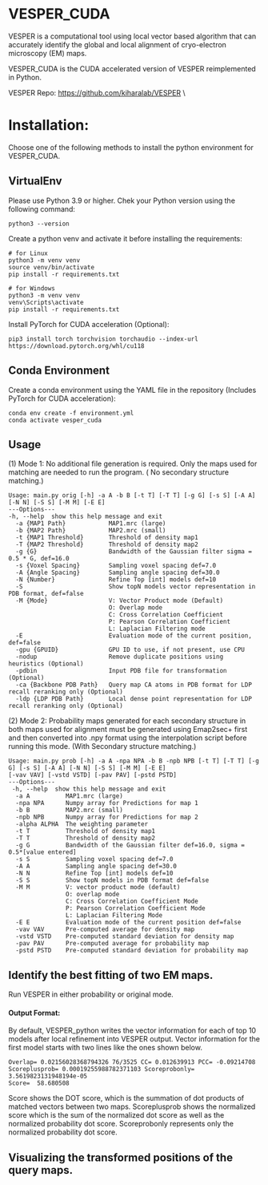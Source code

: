 # VESPER_CUDA

VESPER is a computational tool using local vector based algorithm that can accurately identify the global and local
alignment of cryo-electron microscopy (EM) maps.

VESPER_CUDA is the CUDA accelerated version of VESPER reimplemented in Python.

VESPER Repo: https://github.com/kiharalab/VESPER \
<!-- Data: https://drive.google.com/drive/folders/1os3i7YmlMew3dmfovlzRU4WVuJ7nKzPX?usp=sharing -->

# Installation:

Choose one of the following methods to install the python environment for VESPER_CUDA.

## VirtualEnv

Please use Python 3.9 or higher. Chek your Python version using the following command:

```
python3 --version
```

Create a python venv and activate it before installing the requirements:

```
# for Linux
python3 -m venv venv
source venv/bin/activate
pip install -r requirements.txt
```

```
# for Windows
python3 -m venv venv
venv\Scripts\activate
pip install -r requirements.txt
```

Install PyTorch for CUDA acceleration (Optional):

```
pip3 install torch torchvision torchaudio --index-url https://download.pytorch.org/whl/cu118
```

## Conda Environment

Create a conda environment using the YAML file in the repository (Includes PyTorch for CUDA acceleration):

```
conda env create -f environment.yml
conda activate vesper_cuda
```

<!-- # VESPER_Python protocol

VESPER_Python uses vector based algorithm same as the previous version and along with that it also uses secondary structure mapping in deciding the best superimposition between two maps.

The secondary structure mapping is done with the help of Emap2sec+. Emap2sec+ gives the probability of the secondary structure of each voxel of the input mrc map.

These probabilities are used to make probability mrc maps which contain the probabilities of each structure. -->


<!-- # Probability Map Generation Pipeline
Using secondary structure matching requires probability predictions generated by Emap2sec+ at each voxel. To generate the two probability map files required, follow the process below:
1. Run Emap2sec+ modes 5 and 6 to generate a .npy file.
2. Run the interpolation script using the following command. The interpolation script has two modes: insert and graph </br>
a. insert: only interpolates the map given. </br>
```
Usage: interpolation.py insert [-h] -f F -s S
---Options---
-h, --help  show this help message and exit
  -f F        Map array (.npy)
  -s S        Name for new map to be saved (string)
```
b. graph: interpolates the given map and saves each secondary structure prediction map individually.
```
Usage: interpolation.py graph [-h] -f F -s S -m M
---Options---
-h, --help  show this help message and exit
  -f F        Map array (.npy)
  -s S        Name for individual maps (string)
  -m M        Name of density map file. NOTE: VOXEL SPACIING MUST BE 1. (.mrc)
```
 -->

## Usage

(1) Mode 1: No additional file generation is required. Only the maps used for matching are needed to run the program. (
No secondary structure matching.)

```
Usage: main.py orig [-h] -a A -b B [-t T] [-T T] [-g G] [-s S] [-A A] [-N N] [-S S] [-M M] [-E E]
---Options---
-h, --help  show this help message and exit
  -a {MAP1 Path}            MAP1.mrc (large)
  -b {MAP2 Path}            MAP2.mrc (small)
  -t {MAP1 Threshold}       Threshold of density map1
  -T {MAP2 Threshold}       Threshold of density map2
  -g {G}                    Bandwidth of the Gaussian filter sigma = 0.5 * G, def=16.0
  -s {Voxel Spacing}        Sampling voxel spacing def=7.0
  -A {Angle Spacing}        Sampling angle spacing def=30.0
  -N {Number}               Refine Top [int] models def=10
  -S                        Show topN models vector representation in PDB format, def=false
  -M {Mode}                 V: Vector Product mode (Default)
                            O: Overlap mode
                            C: Cross Correlation Coefficient
                            P: Pearson Correlation Coefficient
                            L: Laplacian Filtering mode
  -E                        Evaluation mode of the current position, def=false
  -gpu {GPUID}              GPU ID to use, if not present, use CPU
  -nodup                    Remove duplicate positions using heuristics (Optional)
  -pdbin                    Input PDB file for transformation (Optional)
  -ca {Backbone PDB Path}   Query map CA atoms in PDB format for LDP recall reranking only (Optional)
  -ldp {LDP PDB Path}       Local dense point representation for LDP recall reranking only (Optional)
```

(2) Mode 2: Probability maps generated for each secondary structure in both maps used for alignment must be generated
using Emap2sec+ first and then converted into .npy format using the interpolation script before running this mode. (With
Secondary structure matching.)

```
Usage: main.py prob [-h] -a A -npa NPA -b B -npb NPB [-t T] [-T T] [-g G] [-s S] [-A A] [-N N] [-S S] [-M M] [-E E]
[-vav VAV] [-vstd VSTD] [-pav PAV] [-pstd PSTD]
---Options---
 -h, --help  show this help message and exit
  -a A          MAP1.mrc (large)
  -npa NPA      Numpy array for Predictions for map 1
  -b B          MAP2.mrc (small)
  -npb NPB      Numpy array for Predictions for map 2
  -alpha ALPHA  The weighting parameter
  -t T          Threshold of density map1
  -T T          Threshold of density map2
  -g G          Bandwidth of the Gaussian filter def=16.0, sigma = 0.5*[value entered]
  -s S          Sampling voxel spacing def=7.0
  -A A          Sampling angle spacing def=30.0
  -N N          Refine Top [int] models def=10
  -S S          Show topN models in PDB format def=false
  -M M          V: vector product mode (default)
                O: overlap mode
                C: Cross Correlation Coefficient Mode
                P: Pearson Correlation Coefficient Mode
                L: Laplacian Filtering Mode
  -E E          Evaluation mode of the current position def=false
  -vav VAV      Pre-computed average for density map
  -vstd VSTD    Pre-computed standard deviation for density map
  -pav PAV      Pre-computed average for probability map
  -pstd PSTD    Pre-computed standard deviation for probability map
```

## Identify the best fitting of two EM maps.

Run VESPER in either probability or original mode.

#### Output Format:

By default, VESPER_python writes the vector information for each of top 10 models after local refinement into VESPER
output. Vector information for the first model starts with two lines like the ones shown below.

```
Overlap= 0.02156028368794326 76/3525 CC= 0.012639913 PCC= -0.09214708 Scoreplusprob= 0.00019255988782371103 Scoreprobonly= 3.5619823131948194e-05
Score=  58.680508
```

Score shows the DOT score, which is the summation of dot products of matched vectors between two maps. Scoreplusprob
shows the normalized score which is the sum of the normalized dot score as well as the normalized probability dot score.
Scoreprobonly represents only the normalized probability dot score.

## Visualizing the transformed positions of the query maps.

<!-- VESPER_Python gives the pdb files of the top 10 alignments. They are named as "model_x.pdb". These are the query maps transformed to the best alignment position according to VESPER_Python. These can be visualised using PyMol or Chimera. -->

